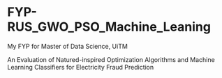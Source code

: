 # FYP-RUS_GWO_PSO_Machine_Leaning

My FYP for Master of Data Science, UiTM

An Evaluation of Natured-inspired Optimization Algorithms and Machine Learning Classifiers for Electricity Fraud Prediction
